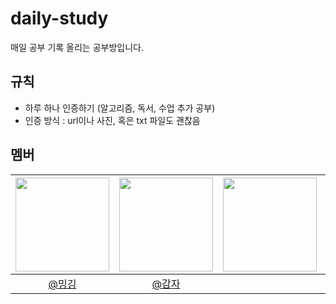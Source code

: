# daily-study
매일 공부 기록 올리는 공부방입니다.

## 규칙
- 하루 하나 인증하기 (알고리즘, 독서, 수업 추가 공부)
- 인증 방식 : url이나 사진, 혹은 txt 파일도 괜찮음

## 멤버
| <img src="https://avatars.githubusercontent.com/Eunice991217" width=150> | <img src="https://avatars.githubusercontent.com/jihunParkkk" width=150> | <img src="https://avatars.githubusercontent.com/hoyeonyy" width=150> | <img src="https://avatars.githubusercontent.com/kkosang" width=150> | <img src="https://avatars.githubusercontent.com/SongGwanSeok" width=150> | <img src="https://avatars.githubusercontent.com/FLU0RITE" width=150> | <img src="https://avatars.githubusercontent.com/sgo722" width=150> |
|:--:|:--:|:--:|:--:|:--:|:--:|:--:|
|[@밍깅](https://github.com/Eunice991217)| [@감자](https://github.com/jihunparkkk) | 



